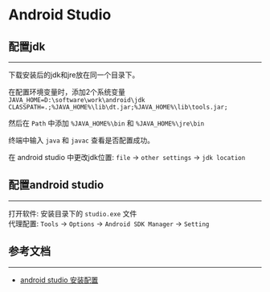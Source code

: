 # Android Studio

## 配置jdk

---

下载安装后的jdk和jre放在同一个目录下。

在配置环境变量时，添加2个系统变量
`JAVA_HOME=D:\software\work\android\jdk`</br>
`CLASSPATH=.;%JAVA_HOME%\lib\dt.jar;%JAVA_HOME%\lib\tools.jar;`</br>

然后在 `Path` 中添加 `%JAVA_HOME%\bin` 和 `%JAVA_HOME%\jre\bin`

终端中输入 `java` 和 `javac` 查看是否配置成功。

在 android studio 中更改jdk位置: `file` -> `other settings` -> `jdk location`

## 配置android studio

---

打开软件: 安装目录下的 `studio.exe` 文件 </br>
代理配置:  `Tools` -> `Options` -> `Android SDK Manager` -> `Setting`

## 参考文档

---

- [android studio 安装配置](http://www.cnblogs.com/yanglh6-jyx/p/Android_AS_Configuration.html)</br>
